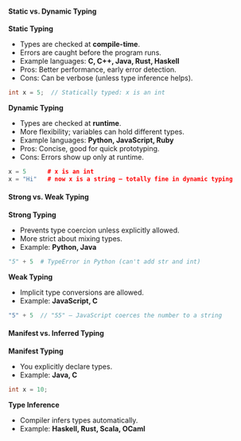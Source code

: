 #### Static vs. Dynamic Typing

**Static Typing**
- Types are checked at **compile-time**.
- Errors are caught before the program runs.
- Example languages: **C, C++, Java, Rust, Haskell**
- Pros: Better performance, early error detection.
- Cons: Can be verbose (unless type inference helps).

```cpp
int x = 5;  // Statically typed: x is an int
```

**Dynamic Typing**
- Types are checked at **runtime**.
- More flexibility; variables can hold different types.
- Example languages: **Python, JavaScript, Ruby**
- Pros: Concise, good for quick prototyping.
- Cons: Errors show up only at runtime.

```cpp
x = 5      # x is an int
x = "Hi"   # now x is a string — totally fine in dynamic typing
```

#### Strong vs. Weak Typing

**Strong Typing**
- Prevents type coercion unless explicitly allowed.
- More strict about mixing types.
- Example: **Python, Java**

```python
"5" + 5  # TypeError in Python (can't add str and int)
```

**Weak Typing**
- Implicit type conversions are allowed.
- Example: **JavaScript, C**
```javascript
"5" + 5  // "55" — JavaScript coerces the number to a string
```


#### Manifest vs. Inferred Typing

**Manifest Typing**
- You explicitly declare types.
- Example: **Java, C**

```cpp
int x = 10;
```

**Type Inference**
- Compiler infers types automatically.
- Example: **Haskell, Rust, Scala, OCaml**

